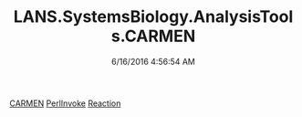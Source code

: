 ﻿---
title: LANS.SystemsBiology.AnalysisTools.CARMEN
date: 6/16/2016 4:56:54 AM
---

[CARMEN](T-LANS.SystemsBiology.AnalysisTools.CARMEN.CARMEN.html)
[PerlInvoke](T-LANS.SystemsBiology.AnalysisTools.CARMEN.PerlInvoke.html)
[Reaction](T-LANS.SystemsBiology.AnalysisTools.CARMEN.Reaction.html)
